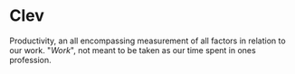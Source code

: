 # Clev

Productivity, an all encompassing measurement of all factors in relation to our work. "_Work_", not meant to be taken as our time spent in ones profession.

